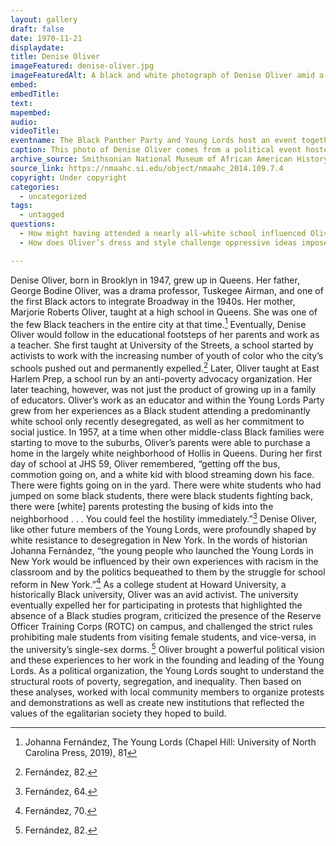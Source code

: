 ```yaml
---
layout: gallery
draft: false
date: 1970-11-21
displaydate: 
title: Denise Oliver
imageFeatured: denise-oliver.jpg
imageFeaturedAlt: A black and white photograph of Denise Oliver amid a crowd of people.
embed: 
embedTitle:
text: 
mapembed: 
audio:
videoTitle: 
eventname: The Black Panther Party and Young Lords host an event together.
caption: This photo of Denise Oliver comes from a political event hosted by the Black Panther Party and the Young Lords Party. Oliver became the highest ranking member in the Young Lords and has continued her organizing work since being a member of the party. 
archive_source: Smithsonian National Museum of African American History and Culture 
source_link: https://nmaahc.si.edu/object/nmaahc_2014.109.7.4
copyright: Under copyright
categories:
  - uncategorized
tags:
  - untagged
questions:
  - How might having attended a nearly all-white school influenced Oliver’s activism?
  - How does Oliver’s dress and style challenge oppressive ideas imposed on Black women?

---
```


Denise Oliver, born in Brooklyn in 1947, grew up in Queens. Her father, George Bodine Oliver, was a drama professor, Tuskegee Airman, and one of the first Black actors to integrate Broadway in the 1940s. Her mother, Marjorie Roberts Oliver, taught at a high school in Queens. She was one of the few Black teachers in the entire city at that time.[^1] Eventually, Denise Oliver would follow in the educational footsteps of her parents and work as a teacher. She first taught at University of the Streets, a school started by activists to work with the increasing number of youth of color who the city’s schools pushed out and permanently expelled.[^2] Later, Oliver taught at East Harlem Prep, a school run by an anti-poverty advocacy organization.
Her later teaching, however, was not just the product of growing up in a family of educators. Oliver’s work as an educator and within the Young Lords Party grew from her experiences as a Black student attending a predominantly white school only recently desegregated, as well as her commitment to social justice. In 1957, at a time when other middle-class Black families were starting to move to the suburbs, Oliver’s parents were able to purchase a home in the largely white neighborhood of Hollis in Queens. During her first day of school at JHS 59, Oliver remembered, “getting off the bus, commotion going on, and a white kid with blood streaming down his face. There were fights going on in the yard. There were white students who had jumped on some black students, there were black students fighting back, there were [white] parents protesting the busing of kids into the neighborhood . . . You could feel the hostility immediately.”[^3] Denise Oliver, like other future members of the Young Lords, were profoundly shaped by white resistance to desegregation in New York. In the words of historian Johanna Fernández, “the young people who launched the Young Lords in New York would be influenced by their own experiences with racism in the classroom and by the politics bequeathed to them by the struggle for school reform in New York.”[^4]
As a college student at Howard University, a historically Black university, Oliver was an avid activist. The university eventually expelled her for participating in protests that highlighted the absence of a Black studies program, criticized the presence of the Reserve Officer Training Corps (ROTC) on campus, and challenged the strict rules prohibiting male students from visiting female students, and vice-versa, in the university’s single-sex dorms. [^5]
Oliver brought a powerful political vision and these experiences to her work in the founding and leading of the Young Lords. As a political organization, the Young Lords sought to understand the structural roots of poverty, segregation, and inequality. Then based on these analyses, worked with local community members to organize protests and demonstrations as well as create new institutions that reflected the values of the egalitarian society they hoped to build.


[^1]: Johanna Fernández, The Young Lords (Chapel Hill: University of North Carolina Press, 2019),  81
[^2]: Fernández, 82.
[^3]: Fernández, 64.
[^4]: Fernández, 70.
[^5]: Fernández, 82.